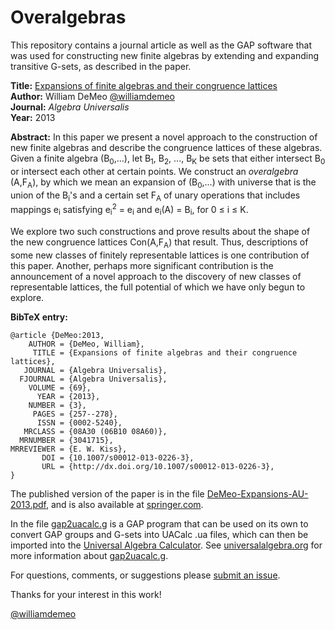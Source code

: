 Overalgebras
============

This repository contains a journal article as well as the GAP software that was
used for constructing new finite algebras by extending and expanding transitive
G-sets, as described in the paper.  

**Title:** [Expansions of finite algebras and their congruence lattices][]  
**Author:** William DeMeo [@williamdemeo](https://github.com/williamdemeo)  
**Journal:** *Algebra Universalis*  
**Year:** 2013  

**Abstract:** In this paper we present a novel approach to the construction of
new finite algebras and describe the congruence lattices of these
algebras. Given a finite algebra (B<sub>0</sub>,...), let
B<sub>1</sub>, B<sub>2</sub>, ..., B<sub>K</sub>
be sets that either intersect B<sub>0</sub> or intersect each other at certain
points. We construct an  *overalgebra* (A,F<sub>A</sub>), by which we mean an expansion
of (B<sub>0</sub>,...) with universe that is the union of the B<sub>i</sub>'s and 
a certain set F<sub>A</sub> of unary operations that includes mappings
e<sub>i</sub> satisfying e<sub>i</sub><sup>2</sup> = e<sub>i</sub> and
e<sub>i</sub>(A) = B<sub>i</sub>, for 0 &leq; i &leq; K.

We explore two such constructions and prove results about the shape of
the new congruence lattices Con(A,F<sub>A</sub>) that result. Thus, descriptions of
some new classes of finitely representable lattices is one contribution of this
paper. Another, perhaps more significant contribution is the announcement of a
novel approach to the discovery of new classes of representable lattices, the
full potential of which we have only begun to explore.

**BibTeX entry:**

    @article {DeMeo:2013,
        AUTHOR = {DeMeo, William},
         TITLE = {Expansions of finite algebras and their congruence lattices},
       JOURNAL = {Algebra Universalis},
      FJOURNAL = {Algebra Universalis},
        VOLUME = {69},
          YEAR = {2013},
        NUMBER = {3},
         PAGES = {257--278},
          ISSN = {0002-5240},
       MRCLASS = {08A30 (06B10 08A60)},
      MRNUMBER = {3041715},
    MRREVIEWER = {E. W. Kiss},
           DOI = {10.1007/s00012-013-0226-3},
           URL = {http://dx.doi.org/10.1007/s00012-013-0226-3},
    }


The published version of the paper is in the file [DeMeo-Expansions-AU-2013.pdf][],
and is also available at [springer.com][]. 

In the file [gap2uacalc.g][] is a GAP program that can be used on its own to convert GAP groups and G-sets into UACalc .ua files,
which can then be imported into the [Universal Algebra Calculator](http://uacalc.org).
See [universalalgebra.org][] for more information about [gap2uacalc.g][].

For questions, comments, or suggestions please [submit an issue][].

Thanks for your interest in this work!

[@williamdemeo](https://github.com/williamdemeo)

[DeMeo-Expansions-AU-2013.pdf]: https://github.com/williamdemeo/Overalgebras/raw/master/DeMeo-Expansions-AU-2013.pdf
[springer.com]: http://link.springer.com
[Expansions of finite algebras and their congruence lattices]: https://github.com/williamdemeo/Overalgebras/raw/master/DeMeo-Expansions-AU-2013.pdf
[universalalgebra.org]: http://universalalgebra.wordpress.org/documentation/gap/gap-and-uacalc/ 
[gap2uacalc.g]: https://github.com/williamdemeo/Overalgebras/blob/master/gap2uacalc.g
[submit an issue]: https://github.com/williamdemeo/Overalgebras/issues
